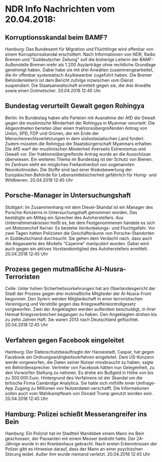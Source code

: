 # NDR Info Nachrichten vom 20.04.2018:


## Korruptionsskandal beim BAMF?
Hamburg: Das Bundesamt für Migration und Flüchtlinge wird offenbar von einem Korruptionsskandal erschüttert. Nach Informationen von NDR, Radio Bremen und "Süddeutscher Zeitung" soll die bisherige Leiterin der BAMF-Außenstelle Bremen mehr als 1.200 Asylanträge ohne rechtliche Grundlage genehmigt haben. Dabei habe sie mit drei Anwälten zusammengearbeitet, die ihr offenbar systematisch Asylbewerber zugeführt haben. Die Bremer Behördenleiterin ist dem Bericht zufolge inzwischen vom Dienst suspendiert. Die Staatsanwaltschaft ermittelt gegen sie, die drei Anwälte sowie einen Dolmetscher. 20.04.2018 12:45 Uhr 

## Bundestag verurteilt Gewalt gegen Rohingya
Berlin: Im Bundestag haben alle Parteien mit Ausnahme der AfD die Gewalt gegen die muslimische Minderheit der Rohingya in Myanmar verurteilt. Die Abgeordneten berieten über einen fraktionsübergreifenden Antrag von Union, SPD, FDP und Grünen, der ein Ende der Menschenrechtsverletzungen in dem südostasiatischen Land fordert. Zudem müssten die Rohingya die Staatsbürgerschaft Myanmars erhalten. Die AfD warf der muslimischen Minderheit ihrerseits Extremismus und Gewalt vor. Der fraktionsübergreifende Antrag wurde an die Ausschüsse überwiesen. Ein weiteres Thema im Bundestag ist der Schutz von Bienen. Im Zentrum steht ein mögliches Freilandverbot von sogenannten Neonikotinoiden. Die Stoffe sind laut einer Risikobewertung der Europäischen Behörde für Lebensmittelsicherheit gefährlich für Honig- und Wildbienen. 20.04.2018 12:45 Uhr 

## Porsche-Manager in Untersuchungshaft
Stuttgart: Im Zusammenhang mit dem Diesel-Skandal ist ein Manager des Porsche-Konzerns in Untersuchungshaft genommen worden. Das bestätigte am Mittag ein Sprecher des Autoherstellers. Aus Unternehmenskreisen heißt es, bei dem Festgenommenen handele es sich um Motorenchef Kerner. Es bestehe Verdunkelungs- und Fluchtgefahr. Vor zwei Tagen hatten Polizisten die Geschäftsräume von Porsche-Standorten in Süddeutschland durchsucht. Sie gehen dem Verdacht nach, dass auch die Abgaswerte des Modells "Cayenne" manipuliert wurden. Dabei wird auch gegen ein aktives Vorstandsmitglied des Autoherstellers ermittelt. 20.04.2018 12:45 Uhr 

## Prozess gegen mutmaßliche Al-Nusra-Terroristen
Celle: Unter hohen Sicherheitsvorkehrungen hat am Oberlandesgericht der Stadt der Prozess gegen drei mutmaßliche Mitglieder der Al-Nusra-Front begonnen. Den Syrern werden Mitgliedschaft in einer terroristischen Vereinigung und Verstöße gegen das Kriegswaffenkontrollgesetz vorgeworfen. Zwei der Angeklagten werden außerdem beschuldigt, in ihrer Heimat Kriegsverbrechen begangen zu haben. Den Angeklagten drohen bis zu zehn Jahren Haft. Sie waren 2013 nach Deutschland geflüchtet. 20.04.2018 12:45 Uhr 

## Verfahren gegen Facebook eingeleitet
Hamburg: Der Datenschutzbeauftragte der Hansestadt, Caspar, hat gegen Facebook ein Ordnungswidrigkeitsverfahren eingeleitet. Dem US-Konzern werde vorgeworfen, die Daten seiner Nutzer missbraucht zu haben, sagte ein Behördensprecher. Vertreter von Facebook hätten nun Gelegenheit, zu den Vorwürfen Stellung zu nehmen. Es drohe ein Bußgeld in Höhe von bis zu 300.000 Euro. Hintergrund des Verfahrens ist der Skandal um die britische Firma Cambridge Analytica. Sie hatte sich mithilfe einer Umfrage-App Zugang zu Millionen von Nutzerdaten verschafft. Die Informationen sollen auch vom Wahlkampfteam von Donald Trump genutzt worden sein. 20.04.2018 12:45 Uhr 

## Hamburg: Polizei schießt Messerangreifer ins Bein
Hamburg: Ein Polizist hat im Stadtteil Wandsbek einem Mann ins Bein geschossen, der Passanten mit einem Messer bedroht hatte. Der 24-Jährige wurde in ein Krankenhaus gebracht. Nach ersten Erkenntnissen der Polizei gibt es Hinweise darauf, dass der Mann an einer psychischen Störung leidet. Außer ihm wurde niemand verletzt. 20.04.2018 12:45 Uhr 
